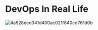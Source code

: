 # DevOps In Real Life
![4a528eed341d400ac021f840cd761d0b](https://user-images.githubusercontent.com/40336508/180897296-b02cf1b3-9180-40c8-8aea-6ba6db253e22.jpeg)
